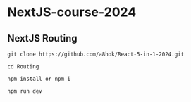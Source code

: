 # NextJS-course-2024

## NextJS Routing

``` git clone https://github.com/a8hok/React-5-in-1-2024.git ```

    cd Routing

    npm install or npm i

    npm run dev

